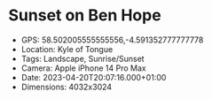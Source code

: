 # Sunset on Ben Hope

- GPS: 58.502005555555556,-4.591352777777778
- Location: Kyle of Tongue
- Tags: Landscape, Sunrise/Sunset
- Camera: Apple iPhone 14 Pro Max
- Date: 2023-04-20T20:07:16.000+01:00
- Dimensions: 4032x3024
